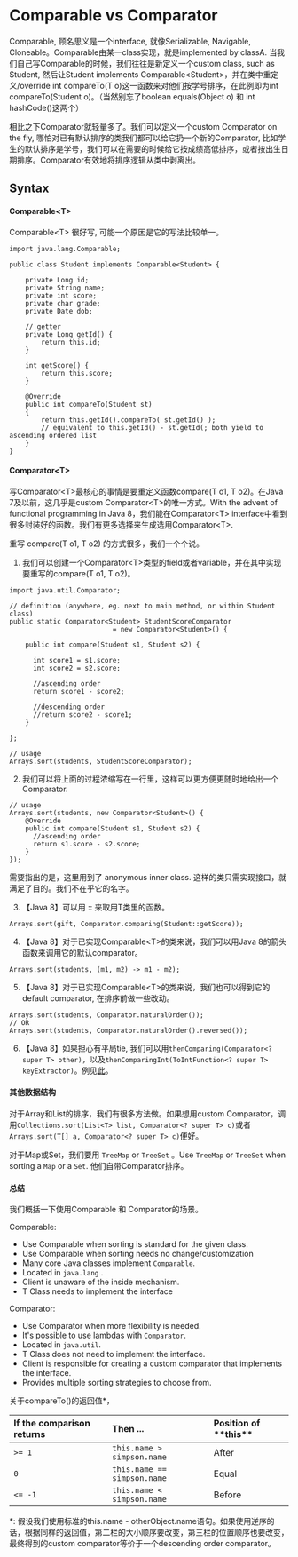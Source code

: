 # Comparable vs Comparator

Comparable, 顾名思义是一个interface, 就像Serializable, Navigable, Cloneable。Comparable由某一class实现，就是implemented by classA. 当我们自己写Comparable的时候，我们往往是新定义一个custom class, such as Student, 然后让Student implements Comparable&lt;Student&gt;，并在类中重定义/override int compareTo\(T o\)这一函数来对他们按学号排序，在此例即为int compareTo\(Student o\)。（当然别忘了boolean equals\(Object o\) 和 int hashCode\(\)这两个）

相比之下Comparator就轻量多了。我们可以定义一个custom Comparator on the fly, 哪怕对已有默认排序的类我们都可以给它扔一个新的Comparator, 比如学生的默认排序是学号，我们可以在需要的时候给它按成绩高低排序，或者按出生日期排序。Comparator有效地将排序逻辑从类中剥离出。



## Syntax

#### Comparable&lt;T&gt;

Comparable&lt;T&gt; 很好写, 可能一个原因是它的写法比较单一。

```text
import java.lang.Comparable;

public class Student implements Comparable<Student> {
 
    private Long id;
    private String name;
    private int score;
    private char grade;
    private Date dob;
    
    // getter
    private Long getId() {
        return this.id;
    }
    
    int getScore() {
        return this.score;
    }
          
    @Override
    public int compareTo(Student st) 
    {
        return this.getId().compareTo( st.getId() );
        // equivalent to this.getId() - st.getId(; both yield to ascending ordered list
    }
}
```

#### Comparator&lt;T&gt;

写Comparator&lt;T&gt;最核心的事情是要重定义函数compare\(T o1, T o2\)。在Java 7及以前，这几乎是custom Comparator&lt;T&gt;的唯一方式。With the advent of functional programming in Java 8，我们能在Comparator&lt;T&gt; interface中看到很多封装好的函数。我们有更多选择来生成选用Comparator&lt;T&gt;. 

重写 compare\(T o1, T o2\) 的方式很多，我们一个个说。

1. 我们可以创建一个Comparator&lt;T&gt;类型的field或者variable，并在其中实现要重写的compare\(T o1, T o2\)。

```text
import java.util.Comparator;

// definition (anywhere, eg. next to main method, or within Student class)
public static Comparator<Student> StudentScoreComparator 
                          = new Comparator<Student>() {

    public int compare(Student s1, Student s2) {
    	
      int score1 = s1.score;
      int score2 = s2.score;
      
      //ascending order
      return score1 - score2;
      
      //descending order
      //return score2 - score1;
    }

};

// usage
Arrays.sort(students, StudentScoreComparator);
```

2. 我们可以将上面的过程浓缩写在一行里，这样可以更方便更随时地给出一个Comparator.

```text
// usage
Arrays.sort(students, new Comparator<Student>() {
    @Override
    public int compare(Student s1, Student s2) {
      //ascending order
      return s1.score - s2.score;
    }
});

```

需要指出的是，这里用到了 anonymous inner class. 这样的类只需实现接口，就满足了目的。我们不在乎它的名字。

3. 【Java 8】可以用 :: 来取用T类里的函数。

```text
Arrays.sort(gift, Comparator.comparing(Student::getScore));
```

4. 【Java 8】对于已实现Comparable&lt;T&gt;的类来说，我们可以用Java 8的箭头函数来调用它的默认comparator。

```text
Arrays.sort(students, (m1, m2) -> m1 - m2);
```

5. 【Java 8】对于已实现Comparable&lt;T&gt;的类来说，我们也可以得到它的default comparator, 在排序前做一些改动。

```text
Arrays.sort(students, Comparator.naturalOrder());
// OR
Arrays.sort(students, Comparator.naturalOrder().reversed());

```

6. 【Java 8】如果担心有平局tie, 我们可以用`thenComparing(Comparator<? super T> other)`，以及`thenComparingInt(ToIntFunction<? super T> keyExtractor)`。例见[此](https://www.javaworld.com/article/3323403/java-challengers-5-sorting-with-comparable-and-comparator-in-java.html)。

#### 

#### 其他数据结构

对于Array和List的排序，我们有很多方法做。如果想用custom Comparator，调用`Collections.sort(List<T> list, Comparator<? super T> c)`或者`Arrays.sort(T[] a, Comparator<? super T> c)`便好。

对于Map或Set，我们要用 `TreeMap` or `TreeSet` 。Use `TreeMap` or `TreeSet` when sorting a `Map` or a `Set`. 他们自带Comparator排序。



#### 总结

我们概括一下使用Comparable 和 Comparator的场景。

Comparable: 

* Use Comparable when sorting is standard for the given class.
* Use Comparable when sorting needs no change/customization
* Many core Java classes implement `Comparable`.
* Located in `java.lang` .
* Client is unaware of the inside mechanism. 
* T Class needs to implement the interface

Comparator: 

* Use Comparator when more flexibility is needed.
* It's possible to use lambdas with `Comparator`. 
* Located in `java.util`.
* T Class does not need to implement the interface.
* Client is responsible for creating a custom comparator that implements the interface.
* Provides multiple sorting strategies to choose from. 



关于compareTo\(\)的返回值\*，

|   **If the comparison returns** |   **Then ...** | Position of \*\*this\*\* |
| :--- | :--- | :--- |
|   `>= 1` |   `this.name > simpson.name` | After |
|   `0` |   `this.name == simpson.name` | Equal |
|   `<= -1` |   `this.name < simpson.name` | Before |

\*: 假设我们使用标准的this.name - otherObject.name语句。如果使用逆序的话，根据同样的返回值，第二栏的大小顺序要改变，第三栏的位置顺序也要改变，最终得到的custom comparator等价于一个descending order comparator。

